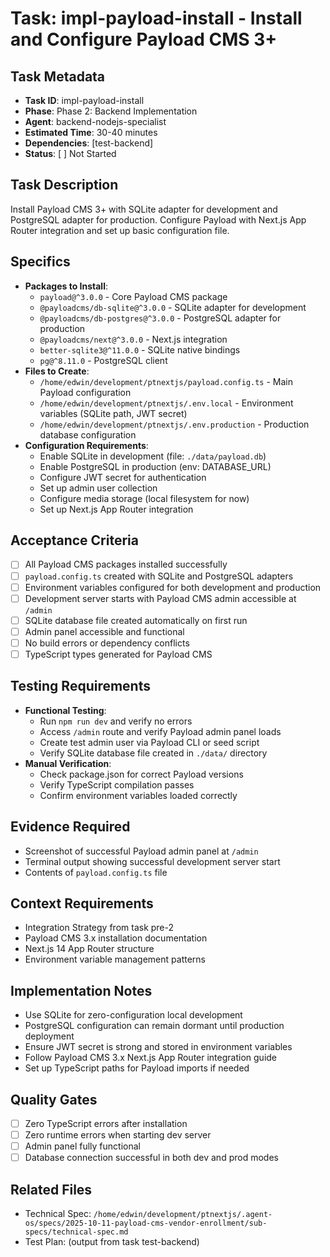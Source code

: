 # Task: impl-payload-install - Install and Configure Payload CMS 3+

## Task Metadata
- **Task ID**: impl-payload-install
- **Phase**: Phase 2: Backend Implementation
- **Agent**: backend-nodejs-specialist
- **Estimated Time**: 30-40 minutes
- **Dependencies**: [test-backend]
- **Status**: [ ] Not Started

## Task Description
Install Payload CMS 3+ with SQLite adapter for development and PostgreSQL adapter for production. Configure Payload with Next.js App Router integration and set up basic configuration file.

## Specifics
- **Packages to Install**:
  - `payload@^3.0.0` - Core Payload CMS package
  - `@payloadcms/db-sqlite@^3.0.0` - SQLite adapter for development
  - `@payloadcms/db-postgres@^3.0.0` - PostgreSQL adapter for production
  - `@payloadcms/next@^3.0.0` - Next.js integration
  - `better-sqlite3@^11.0.0` - SQLite native bindings
  - `pg@^8.11.0` - PostgreSQL client
- **Files to Create**:
  - `/home/edwin/development/ptnextjs/payload.config.ts` - Main Payload configuration
  - `/home/edwin/development/ptnextjs/.env.local` - Environment variables (SQLite path, JWT secret)
  - `/home/edwin/development/ptnextjs/.env.production` - Production database configuration
- **Configuration Requirements**:
  - Enable SQLite in development (file: `./data/payload.db`)
  - Enable PostgreSQL in production (env: DATABASE_URL)
  - Configure JWT secret for authentication
  - Set up admin user collection
  - Configure media storage (local filesystem for now)
  - Set up Next.js App Router integration

## Acceptance Criteria
- [ ] All Payload CMS packages installed successfully
- [ ] `payload.config.ts` created with SQLite and PostgreSQL adapters
- [ ] Environment variables configured for both development and production
- [ ] Development server starts with Payload CMS admin accessible at `/admin`
- [ ] SQLite database file created automatically on first run
- [ ] Admin panel accessible and functional
- [ ] No build errors or dependency conflicts
- [ ] TypeScript types generated for Payload CMS

## Testing Requirements
- **Functional Testing**:
  - Run `npm run dev` and verify no errors
  - Access `/admin` route and verify Payload admin panel loads
  - Create test admin user via Payload CLI or seed script
  - Verify SQLite database file created in `./data/` directory
- **Manual Verification**:
  - Check package.json for correct Payload versions
  - Verify TypeScript compilation passes
  - Confirm environment variables loaded correctly

## Evidence Required
- Screenshot of successful Payload admin panel at `/admin`
- Terminal output showing successful development server start
- Contents of `payload.config.ts` file

## Context Requirements
- Integration Strategy from task pre-2
- Payload CMS 3.x installation documentation
- Next.js 14 App Router structure
- Environment variable management patterns

## Implementation Notes
- Use SQLite for zero-configuration local development
- PostgreSQL configuration can remain dormant until production deployment
- Ensure JWT secret is strong and stored in environment variables
- Follow Payload CMS 3.x Next.js App Router integration guide
- Set up TypeScript paths for Payload imports if needed

## Quality Gates
- [ ] Zero TypeScript errors after installation
- [ ] Zero runtime errors when starting dev server
- [ ] Admin panel fully functional
- [ ] Database connection successful in both dev and prod modes

## Related Files
- Technical Spec: `/home/edwin/development/ptnextjs/.agent-os/specs/2025-10-11-payload-cms-vendor-enrollment/sub-specs/technical-spec.md`
- Test Plan: (output from task test-backend)
